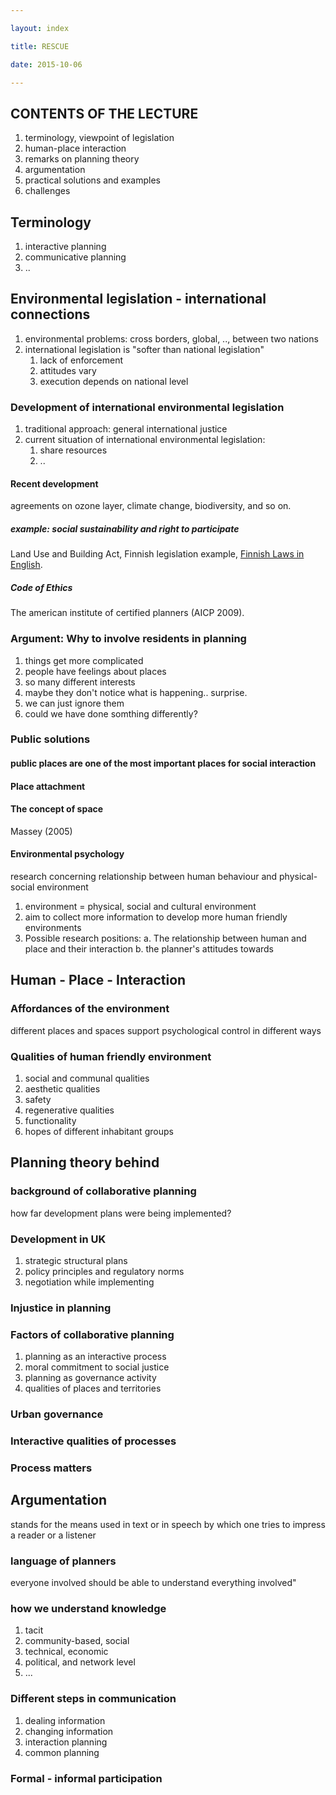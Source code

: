 ```yaml
---

layout: index

title: RESCUE

date: 2015-10-06

---
```



## CONTENTS OF THE LECTURE

1. terminology, viewpoint of legislation
2. human-place interaction
3. remarks on planning theory
4. argumentation
5. practical solutions and examples
6. challenges

## Terminology

1. interactive planning
2. communicative planning
3. ..


## Environmental legislation - international connections

1. environmental problems: cross borders, global, .., between two nations
2. international legislation is "softer than national legislation"
	1. lack of enforcement
	2. attitudes vary
	3. execution depends on national level

### Development of international environmental legislation

1. traditional approach: general international justice
2. current situation of international environmental legislation:
	1. share resources
	2. ..

#### Recent development

agreements on ozone layer, climate change, biodiversity, and so on.

##### example: social sustainability and right to participate

Land Use and Building Act, Finnish legislation example, [Finnish Laws in English](http://www.finlex.fi).

##### Code of Ethics

The american institute of certified planners (AICP 2009).

### Argument: Why to involve residents in planning

1. things get more complicated
2. people have feelings about places
3. so many different interests
4. maybe they don't notice what is happening.. surprise.
5. we can just ignore them
6. could we have done somthing differently?

### Public solutions

#### public places are one of the most important places for social interaction

#### Place attachment

#### The concept of space

Massey (2005)

#### Environmental psychology

research concerning relationship between human behaviour and physical-social environment

1. environment = physical, social and cultural environment
2. aim to collect more information to develop more human friendly environments
3. Possible research positions:
	a. The relationship between human and place and their interaction
	b. the planner's attitudes towards

## Human - Place - Interaction

### Affordances of the environment

different places and spaces support psychological control in different ways

### Qualities of human friendly environment

1. social and communal qualities
2. aesthetic qualities
3. safety
4. regenerative qualities
5. functionality
6. hopes of different inhabitant groups

## Planning theory behind

### background of collaborative planning

how far development plans were being implemented?

### Development in UK

1. strategic structural plans
2. policy principles and regulatory norms
3. negotiation while implementing

### Injustice in planning

### Factors of collaborative planning

1. planning as an interactive process
2. moral commitment to social justice
3. planning as governance activity
4. qualities of places and territories

### Urban governance

### Interactive qualities of processes

### Process matters

## Argumentation

stands for the means used in text or in speech by which one tries to impress a reader or a listener

### language of planners

everyone involved should be able to understand everything involved"

### how we understand knowledge

1. tacit
2. community-based, social
3. technical, economic
4. political, and network level
5. ...

### Different steps in communication

1. dealing information
2. changing information
3. interaction planning
4. common planning

### Formal - informal participation
